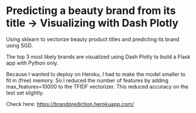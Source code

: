 # Predicting a beauty brand from its title -> Visualizing with Dash Plotly

Using  sklearn to vectorize beauty product titles and predicting its brand using SGD.

The top 3  most likely brands are visualized using Dash Plotly to build a Flask app with Python only.

Because I wanted to deploy on Heroku, I had to make the model smaller to fit in (free) memory. So I reduced the number of features by adding max_features=10000 to the TFIDF vectorizer. This reduced accuracy on the test set slightly.

Check here: https://brandprediction.herokuapp.com/
